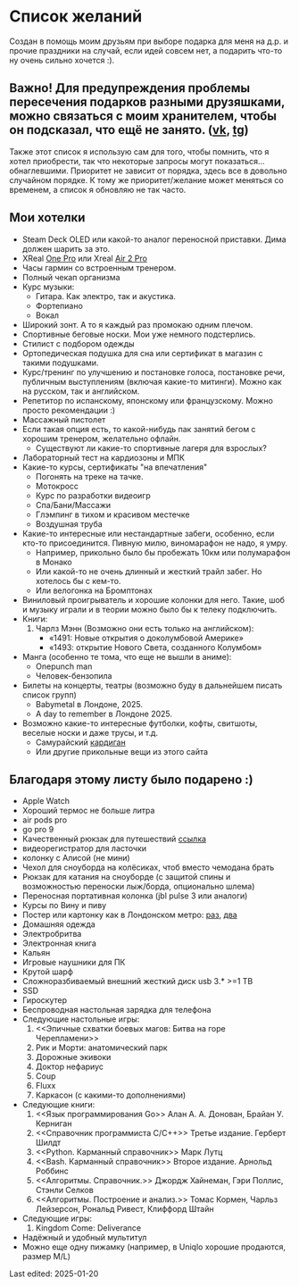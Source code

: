 # Список желаний

Создан в помощь моим друзьям при выборе подарка для меня на д.р. и прочие праздники на случай, если идей совсем нет, а подарить что-то ну очень сильно хочется :). 
## Важно! Для предупреждения проблемы пересечения подарков разными друзяшками, можно связаться с моим хранителем, чтобы он подсказал, что ещё не занято. ([vk](https://vk.com/id18105291), [tg](https://t.me/vakhitovaregina))
Также этот список я использую сам для того, чтобы помнить, что я хотел приобрести, так что некоторые запросы могут показаться... обнаглевшими. Приоритет не зависит от порядка, здесь все в довольно случайном порядке. К тому же приоритет/желание может меняться со временем, а список я обновляю не так часто.

## Мои хотелки
* Steam Deck OLED или какой-то аналог переносной приставки. Дима должен шарить за это.
* XReal [One Pro](https://www.xreal.com/us/one-pro/) или Xreal [Air 2 Pro](https://www.xreal.com/us/air2)
* Часы гармин со встроенным тренером.
* Полный чекап организма
* Курс музыки:
   * Гитара. Как электро, так и акустика.
   * Фортепиано
   * Вокал
* Широкий зонт. А то я каждый раз промокаю одним плечом.
* Спортивные беговые носки. Мои уже немного подстерлись.
* Стилист с подбором одежды
* Ортопедическая подушка для сна или сертификат в магазин с такими подушками.
* Курс/тренинг по улучшению и постановке голоса, постановке речи, публичным выступлениям (включая какие-то митинги). Можно как на русском, так и английском.
* Репетитор по испанскому, японскому или французскому. Можно просто рекомендации :)
* Массажный пистолет
* Если такая опция есть, то какой-нибудь пак занятий бегом с хорошим тренером, желательно офлайн.
   * Существуют ли какие-то спортивные лагеря для взрослых?
* Лабораторный тест на кардиозоны и МПК
* Какие-то курсы, сертификаты "на впечатления"
   * Погонять на треке на тачке.
   * Мотокросс
   * Курс по разработки видеоигр
   * Спа/Бани/Массажи
   * Глэмпинг в тихом и красивом местечке
   * Воздушная труба
* Какие-то интересные или нестандартные забеги, особенно, если кто-то присоединится. Пивную милю, виномарафон не надо, я умру.
    * Например, прикольно было бы пробежать 10км или полумарафон в Монако
    * Или какой-то не очень длинный и жесткий трайл забег. Но хотелось бы с кем-то.
    * Или велогонка на Бромптонах
* Виниловый проигрыватель и хорошие колонки для него. Такие, шоб и музыку играли и в теории можно было бы к телеку подключить.
* Книги: 
    1. Чарлз Мэнн (Возможно они есть только на английском):
        * «1491: Новые открытия о доколумбовой Америке»
        * «1493: открытие Нового Света, созданного Колумбом»
* Манга (особенно те тома, что еще не вышли в аниме):
   * Onepunch man
   * Человек-бензопила
* Билеты на концерты, театры (возможно буду в дальнейшем писать список групп)
    *  Babymetal в Лондоне, 2025.
    *  A day to remember в Лондоне 2025.
* Возможно какие-то интересные футболки, кофты, свитшоты, веселые носки и даже трусы, и т.д.
    * Самурайский [кардиган](https://www.tokyo-tiger.com/products/tokyo-tiger-crane-and-ninja-japanese-kimono-cardigan?sku=18067633426216937151472860)
    * Или другие прикольные вещи из этого сайта

## Благодаря этому листу было подарено :)

* Apple Watch
* Хороший термос не больше литра
* air pods pro
* go pro 9
* Качественный рюкзак для путешествий [ссылка](https://shop.tropicfeel.com/products/hive-ultimate-pack)
* видеорегистратор для ласточки
* колонку с Алисой (не мини)
* Чехол для сноуборда на колёсиках, чтоб вместо чемодана брать
* Рюкзак для катания на сноуборде (с защитой спины и возможностью переноски лыж/борда, опционально шлема)
* Переносная портативная колонка (jbl pulse 3 или аналоги)
* Курсы по Вину и пиву
* Постер или картонку как в Лондонском метро: [раз](https://freight.cargo.site/w/1500/q/75/i/5cc4c6c2ac59abc26775b33fb6bb0b3ffba95878b48bd5619e6490735926dd36/Be-Patient.jpg), [два](https://freight.cargo.site/w/2400/q/94/i/c625e9a9c0cb70e0f9c3155b464a325a7b1bd800a2938490196e30811ff2d2f6/Offer-Your-Seat.jpg)
* Домашняя одежда
* Электробритва
* Электронная книга
* Кальян
* Игровые наушники для ПК
* Крутой шарф
* Сложноразбиваемый внешний жесткий диск usb 3.* >=1 TB
* SSD
* Гироскутер
* Беспроводная настольная зарядка для телефона
* Следующие настольные игры: 
    1. <<Эпичные схватки боевых магов: Битва на горе Черепламени>>
    2. Рик и Морти: анатомический парк
    3. Дорожные экивоки
    4. Доктор нефариус
    5. Coup
    6. Fluxx
    7. Каркасон (с какими-то дополнениями)
* Следующие книги: 
    1. <<Язык программирования Go>> Алан А. А. Донован, Брайан У. Керниган
    2. <<Справочник программиста C/C++>> Третье издание. Герберт Шилдт
    3. <<Python. Карманный справочник>> Марк Лутц
    4. <<Bash. Карманный справочник>> Второе издание. Арнольд Роббинс
    5. <<Алгоритмы. Справочник.>> Джордж Хайнеман, Гэри Поллис, Стэнли Селков
    6. <<Алгоритмы. Построение и анализ.>> Томас Кормен, Чарльз Лейзерсон, Рональд Ривест, Клиффорд Штайн
* Следующие игры:
    1. Kingdom Come: Deliverance
* Надёжный и удобный мультитул
* Можно еще одну пижамку (например, в Uniqlo хорошие продаются, размер M/L)


Last edited: 2025-01-20
